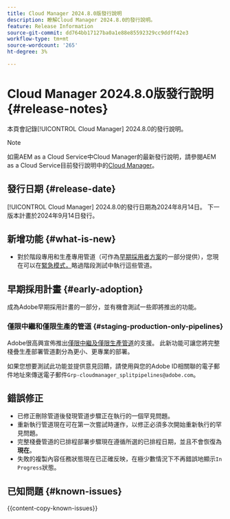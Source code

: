 ```yaml
---
title: Cloud Manager 2024.8.0版發行說明
description: 瞭解Cloud Manager 2024.8.0的發行說明。
feature: Release Information
source-git-commit: dd764bb17127ba0a1e88e85592329cc9ddff42e3
workflow-type: tm+mt
source-wordcount: '265'
ht-degree: 3%

---
```



# Cloud Manager 2024.8.0版發行說明 {#release-notes}

本頁會記錄[!UICONTROL Cloud Manager] 2024.8.0的發行說明。

>[!NOTE]
>
>如需AEM as a Cloud Service中Cloud Manager的最新發行說明，請參閱AEM as a Cloud Service目前發行說明中的[Cloud Manager](https://experienceleague.adobe.com/en/docs/experience-manager-cloud-service/content/release-notes/cloud-manager/current)。

## 發行日期 {#release-date}

[!UICONTROL Cloud Manager] 2024.8.0的發行日期為2024年8月14日。 下一版本計畫於2024年9月14日發行。

## 新增功能 {#what-is-new}

* 對於階段專用和生產專用管道（可作為[早期採用者方案](#staging-production-only-pipelines)的一部分提供），您現在可以在[緊急模式，](/help/using/stage-prod-only.md#emergency-mode)略過階段測試中執行這些管道。

## 早期採用計畫 {#early-adoption}

成為Adobe早期採用計畫的一部分，並有機會測試一些即將推出的功能。

### 僅限中繼和僅限生產的管道 {#staging-production-only-pipelines}

Adobe很高興宣佈推出[僅限中繼及僅限生產管道](/help/using/stage-prod-only.md)的支援。 此新功能可讓您將完整棧疊生產部署管道劃分為更小、更專業的部署。

如果您想要測試此功能並提供意見回饋，請使用與您的Adobe ID相關聯的電子郵件地址來傳送電子郵件`Grp-cloudmanager_splitpipelines@adobe.com`。

## 錯誤修正

* 已修正刪除管道後發現管道步驟正在執行的一個罕見問題。
* 重新執行管道現在可在第一次嘗試時運作，以修正必須多次開始重新執行的罕見問題。
* 完整棧疊管道的已排程部署步驟現在遵循所選的已排程日期，並且不會恢復為&#x200B;**現在**。
* 失敗的複製內容任務狀態現在已正確反映，在極少數情況下不再錯誤地顯示`In Progress`狀態。

## 已知問題 {#known-issues}

{{content-copy-known-issues}}
